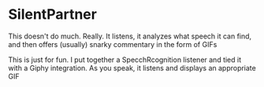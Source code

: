 # SilentPartner

This doesn't do much.  Really.
It listens, it analyzes what speech it can find, and then offers (usually) snarky commentary in the form of GIFs

This is just for fun. I put together a SpecchRcognition listener and tied it with a Giphy integration.  As you speak, it listens and displays an appropriate GIF



